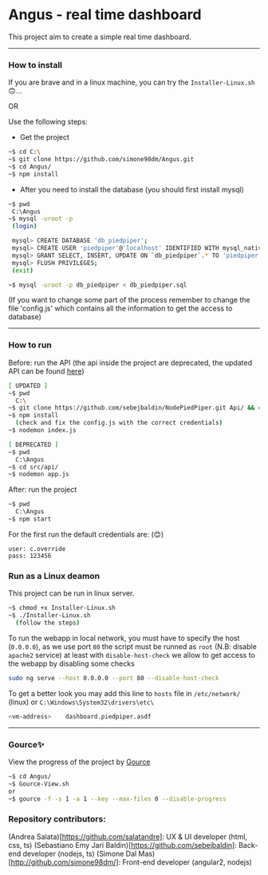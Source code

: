 # Angus - real time dashboard

This project aim to create a simple real time dashboard. 


---
### How to install

If you are brave and in a linux machine, you can try the ```Installer-Linux.sh```🙃...

OR

Use the following steps:  

- Get the project
```bash
~$ cd C:\
~$ git clone https://github.com/simone98dm/Angus.git
~$ cd Angus/
~$ npm install
```

- After you need to install the database (you should first install mysql)
```bash
~$ pwd
 C:\Angus
~$ mysql -uroot -p
 (login)

 mysql> CREATE DATABASE 'db_piedpiper';
 mysql> CREATE USER 'piedpiper'@'localhost' IDENTIFIED WITH mysql_native_password BY 'PiedPiper2018';
 mysql> GRANT SELECT, INSERT, UPDATE ON `db_piedpiper`.* TO 'piedpiper'@'localhost';
 mysql> FLUSH PRIVILEGES;
 (exit)

~$ mysql -uroot -p db_piedpiper < db_piedpiper.sql
```
(If you want to change some part of the process remember to change the file 'config.js' which contains all the information to get the access to database)

---
### How to run

Before: run the API (the api inside the project are deprecated, the updated API can be found [here](https://github.com/sebejbaldin/NodePiedPiper))
```bash
[ UPDATED ]
~$ pwd
  C:\
~$ git clone https://github.com/sebejbaldin/NodePiedPiper.git Api/ && cd Api/
~$ npm install
  (check and fix the config.js with the correct credentials)
~$ nodemon index.js

[ DEPRECATED ] 
~$ pwd
  C:\Angus
~$ cd src/api/
~$ nodemon app.js
```

After: run the project
```bash
~$ pwd
  C:\Angus
~$ npm start
```

For the first run the default credentials are: (😊)
```
user: c.override
pass: 123456
```

### Run as a Linux deamon
This project can be run in linux server.
```bash
~$ chmod +x Installer-Linux.sh
~$ ./Installer-Linux.sh
  (follow the steps)
```

To run the webapp in local network, you must have to specify the host (```0.0.0.0```), as we use port ```80``` the script must be runned as ```root``` (N.B: disable ```apache2``` service) at least with ```disable-host-check``` we allow to get access to the webapp by disabling some checks 
```bash
sudo ng serve --host 0.0.0.0 --port 80 --disable-host-check
```

To get a better look you may add this line to ```hosts``` file in ```/etc/network/``` (linux) or 
```C:\Windows\System32\drivers\etc\```
```bash
<vm-address>	dashboard.piedpiper.asdf
```

---
### Gource✨
View the progress of the project by [Gource](https://gource.io/)
```bash
~$ cd Angus/
~$ Gource-View.sh
or
~$ gource -f -s 1 -a 1 --key --max-files 0 --disable-progress
```

### Repository contributors:
(Andrea Salata)[https://github.com/salatandre]: UX & UI developer (html, css, ts)
(Sebastiano Emy Jari Baldin)[https://github.com/sebejbaldin]: Back-end developer (nodejs, ts)
(Simone Dal Mas)[http://github.com/simone98dm/]: Front-end developer (angular2, nodejs)

